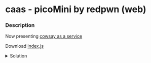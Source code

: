# caas - picoMini by redpwn (web)
### Description
Now presenting [cowsay as a service](https://caas.mars.picoctf.net/)

Download [index.js](https://artifacts.picoctf.net/picoMini+by+redpwn/Web+Exploitation/caas/index.js)

<details>
<summary>Solution</summary>

When looking at index.js we can see that our message is included into an unsanitized commandline. 
We can break out and execute anything we want by using a `;` then we can cat the flag `cat falg.txt`
Here the flag is called `falg.txt` for some reason. 

Final payload: `alune;cat falg.txt`
Final flag: `picoCTF{moooooooooooooooooooooooooooooooooooooooooooooooooooooooooooo0o}`
</details>
